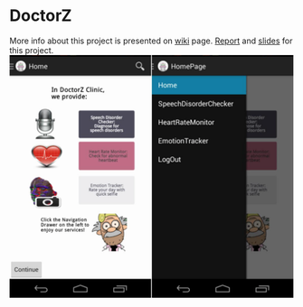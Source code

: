 # DoctorZ

More info about this project is presented on [wiki](https://github.com/LollipopLollipop/DoctorZ/wiki) page. 
[Report](https://github.com/LollipopLollipop/DoctorZ/blob/master/DoctorZ.pdf) and [slides](https://github.com/LollipopLollipop/DoctorZ/blob/master/DoctorZ.pptx) for this project.
![image](welcome.png)


